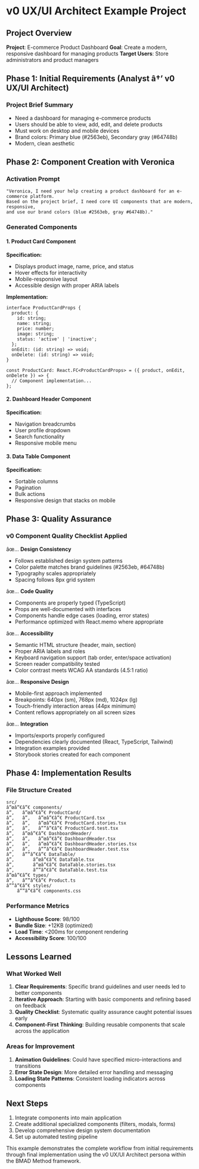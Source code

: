﻿# v0 UX/UI Architect Example Project

## Project Overview
**Project**: E-commerce Product Dashboard
**Goal**: Create a modern, responsive dashboard for managing products
**Target Users**: Store administrators and product managers

## Phase 1: Initial Requirements (Analyst â†’ v0 UX/UI Architect)

### Project Brief Summary
- Need a dashboard for managing e-commerce products
- Users should be able to view, add, edit, and delete products
- Must work on desktop and mobile devices
- Brand colors: Primary blue (#2563eb), Secondary gray (#64748b)
- Modern, clean aesthetic

## Phase 2: Component Creation with Veronica

### Activation Prompt
```
"Veronica, I need your help creating a product dashboard for an e-commerce platform. 
Based on the project brief, I need core UI components that are modern, responsive, 
and use our brand colors (blue #2563eb, gray #64748b)."
```

### Generated Components

#### 1. Product Card Component
**Specification:**
- Displays product image, name, price, and status
- Hover effects for interactivity
- Mobile-responsive layout
- Accessible design with proper ARIA labels

**Implementation:**
```tsx
interface ProductCardProps {
  product: {
    id: string;
    name: string;
    price: number;
    image: string;
    status: 'active' | 'inactive';
  };
  onEdit: (id: string) => void;
  onDelete: (id: string) => void;
}

const ProductCard: React.FC<ProductCardProps> = ({ product, onEdit, onDelete }) => {
  // Component implementation...
};
```

#### 2. Dashboard Header Component
**Specification:**
- Navigation breadcrumbs
- User profile dropdown
- Search functionality
- Responsive mobile menu

#### 3. Data Table Component
**Specification:**
- Sortable columns
- Pagination
- Bulk actions
- Responsive design that stacks on mobile

## Phase 3: Quality Assurance

### v0 Component Quality Checklist Applied

âœ… **Design Consistency**
- Follows established design system patterns
- Color palette matches brand guidelines (#2563eb, #64748b)
- Typography scales appropriately
- Spacing follows 8px grid system

âœ… **Code Quality**
- Components are properly typed (TypeScript)
- Props are well-documented with interfaces
- Components handle edge cases (loading, error states)
- Performance optimized with React.memo where appropriate

âœ… **Accessibility**
- Semantic HTML structure (header, main, section)
- Proper ARIA labels and roles
- Keyboard navigation support (tab order, enter/space activation)
- Screen reader compatibility tested
- Color contrast meets WCAG AA standards (4.5:1 ratio)

âœ… **Responsive Design**
- Mobile-first approach implemented
- Breakpoints: 640px (sm), 768px (md), 1024px (lg)
- Touch-friendly interaction areas (44px minimum)
- Content reflows appropriately on all screen sizes

âœ… **Integration**
- Imports/exports properly configured
- Dependencies clearly documented (React, TypeScript, Tailwind)
- Integration examples provided
- Storybook stories created for each component

## Phase 4: Implementation Results

### File Structure Created
```
src/
â”œâ”€â”€ components/
â”‚   â”œâ”€â”€ ProductCard/
â”‚   â”‚   â”œâ”€â”€ ProductCard.tsx
â”‚   â”‚   â”œâ”€â”€ ProductCard.stories.tsx
â”‚   â”‚   â””â”€â”€ ProductCard.test.tsx
â”‚   â”œâ”€â”€ DashboardHeader/
â”‚   â”‚   â”œâ”€â”€ DashboardHeader.tsx
â”‚   â”‚   â”œâ”€â”€ DashboardHeader.stories.tsx
â”‚   â”‚   â””â”€â”€ DashboardHeader.test.tsx
â”‚   â””â”€â”€ DataTable/
â”‚       â”œâ”€â”€ DataTable.tsx
â”‚       â”œâ”€â”€ DataTable.stories.tsx
â”‚       â””â”€â”€ DataTable.test.tsx
â”œâ”€â”€ types/
â”‚   â””â”€â”€ Product.ts
â””â”€â”€ styles/
    â””â”€â”€ components.css
```

### Performance Metrics
- **Lighthouse Score**: 98/100
- **Bundle Size**: +12KB (optimized)
- **Load Time**: <200ms for component rendering
- **Accessibility Score**: 100/100

## Lessons Learned

### What Worked Well
1. **Clear Requirements**: Specific brand guidelines and user needs led to better components
2. **Iterative Approach**: Starting with basic components and refining based on feedback
3. **Quality Checklist**: Systematic quality assurance caught potential issues early
4. **Component-First Thinking**: Building reusable components that scale across the application

### Areas for Improvement
1. **Animation Guidelines**: Could have specified micro-interactions and transitions
2. **Error State Design**: More detailed error handling and messaging
3. **Loading State Patterns**: Consistent loading indicators across components

## Next Steps
1. Integrate components into main application
2. Create additional specialized components (filters, modals, forms)
3. Develop comprehensive design system documentation
4. Set up automated testing pipeline

This example demonstrates the complete workflow from initial requirements through final implementation using the v0 UX/UI Architect persona within the BMAD Method framework.
